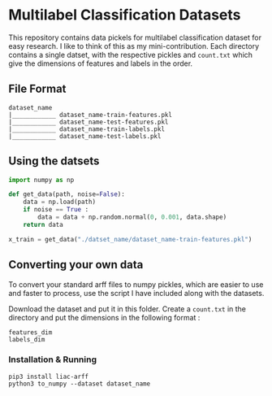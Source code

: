 # Multilabel Classification Datasets

This repository contains data pickels for multilabel classification dataset for easy research. 
I like to think of this as my mini-contribution. Each directory contains a single datset, with the respective pickles and `count.txt` which give the dimensions of features and labels in the order.

## File Format 
```
dataset_name
|____________ dataset_name-train-features.pkl
|____________ dataset_name-test-features.pkl
|____________ dataset_name-train-labels.pkl
|____________ dataset_name-test-labels.pkl
```

## Using the datsets 
```python
import numpy as np

def get_data(path, noise=False):
    data = np.load(path)
    if noise == True :
        data = data + np.random.normal(0, 0.001, data.shape)
    return data

x_train = get_data("./datset_name/dataset_name-train-features.pkl")
```

## Converting your own data
To convert your standard arff files to numpy pickles, which are easier to use and faster to process, use the script I have included along with the datasets.

Download the dataset and put it in this folder. Create a `count.txt` in the directory and put the dimensions in the following format :
```
features_dim
labels_dim
```
### Installation & Running
```shell
pip3 install liac-arff 
python3 to_numpy --dataset dataset_name
```
